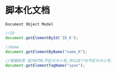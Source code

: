 # 脚本化文档

`Document Object Model`

```javascript
//ID
document.getElementById('ID_K');

//Name
document.getElementByName("name_K");

//根据标签 因为HTML不区分大小写,所以这个也不区分大小写.
document.getElementTagName("span");


```
